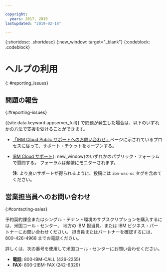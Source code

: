 ```yaml
---

copyright:
  years: 2017, 2019
lastupdated: "2019-02-18"

---
```


{:shortdesc: .shortdesc}
{:new_window: target="_blank"}
{:codeblock: .codeblock}

# ヘルプの利用
{: #reporting_issues}


## 問題の報告
{:#reporting-issues}

{{site.data.keyword.appserver_full}} で問題が発生した場合は、以下のいずれかの方法で支援を受けることができます。

* [「IBM Cloud Public サポートへのお問い合わせ」](/docs/get-support?topic=get-support-getting-customer-support#getting-customer-support)ページに示されているプロセスに従って、サポート・チケットをオープンする。
* [IBM Cloud サポート](https://developer.ibm.com/answers/topics/ibm-cloud/){: new_window}のいずれかのパブリック・フォーラムで質問する。 フォーラムは頻繁にモニターされます。

  **注**: より良いサポートが得られるように、投稿には `ibm-was-oc` タグを含めてください。

## 営業担当員へのお問い合わせ
{:#contacting-sales}

予約契約課金またはシングル・テナント環境のサブスクリプションを購入するには、米国コール・センター、 地方の IBM 担当員、または IBM ビジネス・パートナーにお問い合わせください。 担当員またはパートナーを確認するには、800-426-4968 までお電話ください。

詳しくは、次の番号を使用して米国コール・センターにお問い合わせください。
* **電話:** 800-IBM-CALL (426-2255)
* **FAX:** 800-2IBM-FAX (242-6329)
